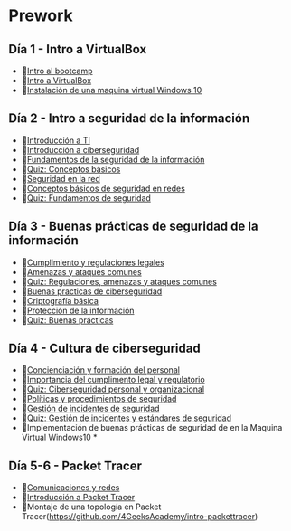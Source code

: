 # Prework

## Día 1 - Intro a VirtualBox

- 📗[Intro al bootcamp](./intro-bootcamp.es.md)
- 📗[Intro a VirtualBox](./introduction-virtualbox.es.md)
- 🧪[Instalación de una maquina virtual Windows 10](https://github.com/4GeeksAcademy/installing-windows-on-virtual-machine)

## Día 2 - Intro a seguridad de la información

- 📗[Introducción a TI](./introduction-to-information-technologies.es.md)
- 📗[Introducción a ciberseguridad](./introduction-to-cybersecurity.es.md)
- 📗[Fundamentos de la seguridad de la información](./fundamentals-of-information-security.es.md)
- 📝[Quiz: Conceptos básicos](./quizzes/basic-concepts.es.json)
- 📗[Seguridad en la red](./basics-in-network-security.es.md)
- 📗[Conceptos básicos de seguridad en redes](./basics-concepts-in-network-security.es.md)
- 📝[Quiz: Fundamentos de seguridad](./quizzes/introduction-cybersecurity.es.json)

## Día 3 - Buenas prácticas de seguridad de la información

- 📗[Cumplimiento y regulaciones legales](./legal-and-regulatory-compliance.es.md)
- 📗[Amenazas y ataques comunes](./common-threats-and-attacks.es.md)
- 📝[Quiz: Regulaciones, amenazas y ataques comunes](./quizzes/regulation-threats-atacks.es.json)
- 📗[Buenas practicas de ciberseguridad](./cybersecurity-best-practices.es.md)
- 📗[Criptografía básica](./basic-cryptography.es.md)
- 📗[Protección de la información](./information-protection.es.md)
- 📝[Quiz: Buenas prácticas](./quizzes/best-practices.es.json)

## Día 4 - Cultura de ciberseguridad

- 📗[Concienciación y formación del personal](./staff-awareness-and-training.es.md)
- 📗[Importancia del cumplimento legal y regulatorio](./importance-of-legal-and-regulatory-compliance.es.md)
- 📝[Quiz: Ciberseguridad personal y organizacional](./quizzes/cybersecurity-culture.es.json)
- 📗[Políticas y procedimientos de seguridad](./security-policies-and-procedures.es.md)
- 📗[Gestión de incidentes de seguridad](./security-incident-management.es.md)
- 📝[Quiz: Gestión de incidentes y estándares de seguridad](./quizzes/incident-management-security-standards.es.json)
- 🧪Implementación de buenas prácticas de seguridad de en la Maquina Virtual Windows10 *

## Día 5-6 - Packet Tracer

- 📗[Comunicaciones y redes](./communication-and-networking.es.md)
- 📗[Introducción a Packet Tracer](./intro-packet-tracer.es.md)
- 🧪Montaje de una topología en Packet Tracer(https://github.com/4GeeksAcademy/intro-packettracer)
